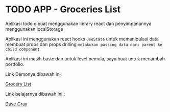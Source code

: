 # TODO APP - Groceries List

Aplikasi todo dibuat menggunakan library react dan penyimpanannya menggunakan localStorage

Aplikasi ini menggunakan react hooks ``useState`` untuk memanipulasi data membuat props dan props drilling ``melakukan passing data dari parent ke child component``

Aplikasi ini masih basic dan untuk level pemula, saya buat untuk menambah portfolio.

Link Demonya dibawah ini:

[Grocery List](https://ogigrocerieslist.netlify.app/)

Link belajarnya dibawah ini :

[Dave Gray](https://www.youtube.com/c/DaveGrayTeachesCode)
